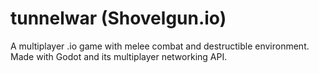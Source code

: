 # tunnelwar (Shovelgun.io)
A multiplayer .io game with melee combat and destructible environment.
Made with Godot and its multiplayer networking API. 
